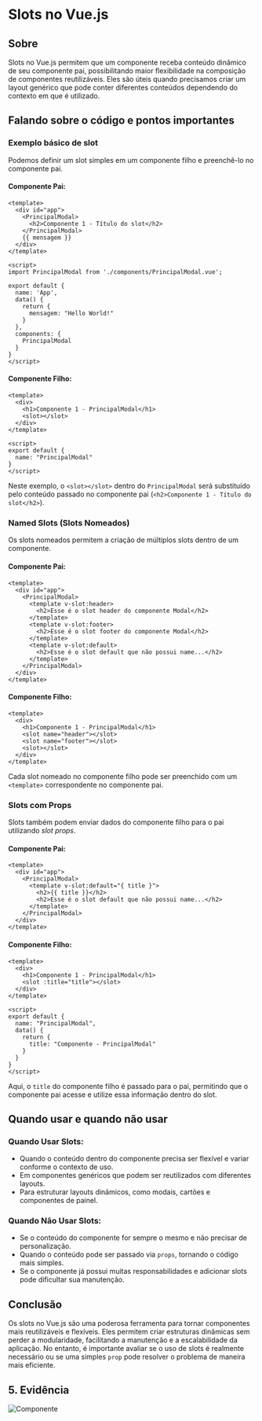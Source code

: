 # Slots no Vue.js

## Sobre
Slots no Vue.js permitem que um componente receba conteúdo dinâmico de seu componente pai, possibilitando maior flexibilidade na composição de componentes reutilizáveis. Eles são úteis quando precisamos criar um layout genérico que pode conter diferentes conteúdos dependendo do contexto em que é utilizado.

## Falando sobre o código e pontos importantes
### Exemplo básico de slot
Podemos definir um slot simples em um componente filho e preenchê-lo no componente pai.

#### **Componente Pai:**
```vue
<template>
  <div id="app">
    <PrincipalModal>
      <h2>Componente 1 - Título do slot</h2>
    </PrincipalModal>
    {{ mensagem }}
  </div>
</template>

<script>
import PrincipalModal from './components/PrincipalModal.vue';

export default {
  name: 'App',
  data() {
    return {
      mensagem: "Hello World!"
    }
  },
  components: {
    PrincipalModal
  }
}
</script>
```

#### **Componente Filho:**
```vue
<template>
  <div>
    <h1>Componente 1 - PrincipalModal</h1>
    <slot></slot>
  </div>
</template>

<script>
export default {
  name: "PrincipalModal"
}
</script>
```
Neste exemplo, o `<slot></slot>` dentro do `PrincipalModal` será substituído pelo conteúdo passado no componente pai (`<h2>Componente 1 - Título do slot</h2>`).

### Named Slots (Slots Nomeados)
Os slots nomeados permitem a criação de múltiplos slots dentro de um componente.

#### **Componente Pai:**
```vue
<template>
  <div id="app">
    <PrincipalModal>
      <template v-slot:header>
        <h2>Esse é o slot header do componente Modal</h2>
      </template>
      <template v-slot:footer>
        <h2>Esse é o slot footer do componente Modal</h2>
      </template>
      <template v-slot:default>
        <h2>Esse é o slot default que não possui name...</h2>
      </template>
    </PrincipalModal>
  </div>
</template>
```

#### **Componente Filho:**
```vue
<template>
  <div>
    <h1>Componente 1 - PrincipalModal</h1>
    <slot name="header"></slot>
    <slot name="footer"></slot>
    <slot></slot>
  </div>
</template>
```
Cada slot nomeado no componente filho pode ser preenchido com um `<template>` correspondente no componente pai.

### Slots com Props
Slots também podem enviar dados do componente filho para o pai utilizando *slot props*.

#### **Componente Pai:**
```vue
<template>
  <div id="app">
    <PrincipalModal>
      <template v-slot:default="{ title }">
        <h2>{{ title }}</h2>
        <h2>Esse é o slot default que não possui name...</h2>
      </template>
    </PrincipalModal>
  </div>
</template>
```

#### **Componente Filho:**
```vue
<template>
  <div>
    <h1>Componente 1 - PrincipalModal</h1>
    <slot :title="title"></slot>
  </div>
</template>

<script>
export default {
  name: "PrincipalModal",
  data() {
    return {
      title: "Componente - PrincipalModal"
    }
  }
}
</script>
```

Aqui, o `title` do componente filho é passado para o pai, permitindo que o componente pai acesse e utilize essa informação dentro do slot.

## Quando usar e quando não usar
### **Quando Usar Slots:**
- Quando o conteúdo dentro do componente precisa ser flexível e variar conforme o contexto de uso.
- Em componentes genéricos que podem ser reutilizados com diferentes layouts.
- Para estruturar layouts dinâmicos, como modais, cartões e componentes de painel.

### **Quando Não Usar Slots:**
- Se o conteúdo do componente for sempre o mesmo e não precisar de personalização.
- Quando o conteúdo pode ser passado via `props`, tornando o código mais simples.
- Se o componente já possui muitas responsabilidades e adicionar slots pode dificultar sua manutenção.

## Conclusão
Os slots no Vue.js são uma poderosa ferramenta para tornar componentes mais reutilizáveis e flexíveis. Eles permitem criar estruturas dinâmicas sem perder a modularidade, facilitando a manutenção e a escalabilidade da aplicação. No entanto, é importante avaliar se o uso de slots é realmente necessário ou se uma simples `prop` pode resolver o problema de maneira mais eficiente.

## 5. Evidência
![Componente](./imgs/image.png)
